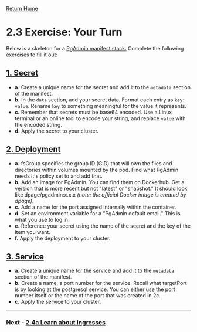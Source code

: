 [Return Home](/README.md)

# 2.3 Exercise: Your Turn

Below is a skeleton for a [PgAdmin manifest stack.](./pgadmin/) Complete the following exercises to fill it out:



## [1. Secret](./pgadmin/pgadmin_secret.yaml)

- **a.** Create a unique name for the secret and add it to the `metadata` section of the manifest.
- **b.** In the `data` section, add your secret data. Format each entry as `key: value`. Rename `key` to something meaningful for the value it represents.
- **c.** Remember that secrets must be base64 encoded. Use a Linux terminal or an online tool to encode your string, and replace `value` with the encoded string.
- **d.** Apply the secret to your cluster.



## [2. Deployment](./pgadmin/pgadmin_deployment.yaml)

- **a.** fsGroup specifies the group ID (GID) that will own the files and directories within volumes mounted by the pod. Find what PgAdmin needs it's policy set to and add that.
- **b.** Add an image for PgAdmin. You can find them on Dockerhub. Get a version that is more recent but not "latest" or "snapshot." It should look like dpage/pgadmin:x.x.x *(note: the official Docker image is created by dpage).*
- **c.** Add a name for the port assigned internally within the container. 
- **d.** Set an environment variable for a "PgAdmin default email." This is what you use to log in.
- **e.** Reference your secret using the name of the secret and the key of the item you want. 
- **f.** Apply the deployment to your cluster.


## [3. Service](./pgadmin/pgadmin_service.yaml)

- **a.** Create a unique name for the service and add it to the `metadata` section of the manifest.
- **b.** Create a name, a port number for the service. Recall what targetPort is by looking at the postgresql service. You can either use the port number itself or the name of the port that was created in 2c.
- **c.** Apply the service to your cluster.


---
### Next - [2.4a Learn about Ingresses](../L4/ingress.md)